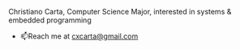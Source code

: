 Christiano Carta, Computer Science Major, interested in systems & embedded programming
- 📫Reach me at cxcarta@gmail.com

<!---

--->
